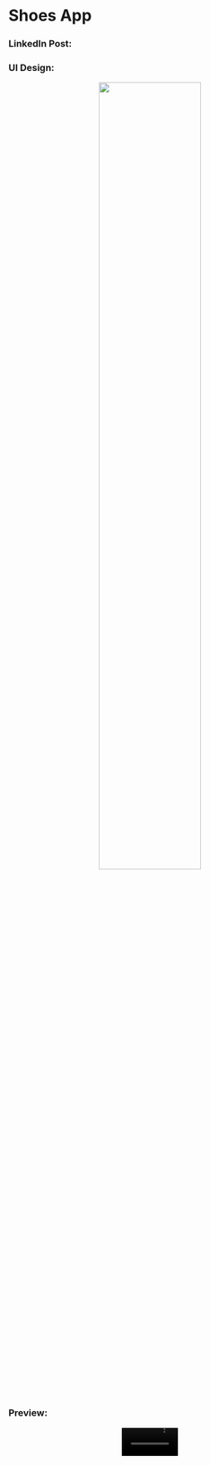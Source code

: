 # Shoes App

### LinkedIn Post:

### UI Design:
<p align="center" width="50%">
    <img width="60%" src="https://github.com/user-attachments/assets/cdd765bb-94ab-42c7-9f27-ff42880574eb">
</p>

### Preview:
<div align="center">
  <video src=" " width=100/>
<div/>
